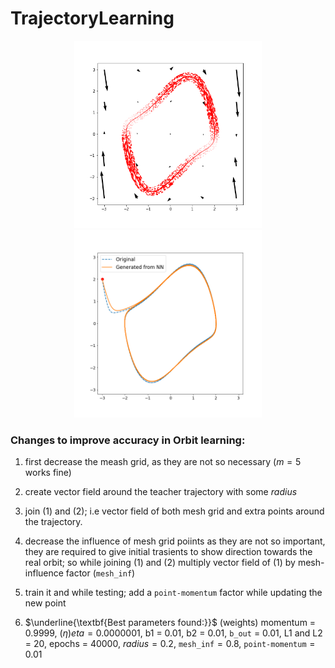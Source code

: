 # TrajectoryLearning

<p align="center">
<img src="https://github.com/maneesh51/TrajectoryLearning/blob/main/Vectorfield.png" width="300" height="300">
<img src="https://github.com/maneesh51/TrajectoryLearning/blob/main/TrjGen.png" width="300" height="300">
</p>

### Changes to improve accuracy in Orbit learning:

1. first decrease the meash grid, as they are not so necessary ($m = 5$ works fine)
2. create vector field around the teacher trajectory with some $radius$
3. join (1) and (2); i.e vector field of both mesh grid and extra points around the trajectory.
4. decrease the influence of mesh grid poiints as they are not so important, they are required to give initial trasients to show direction towards the real orbit; so while joining (1) and (2) multiply vector field of (1) by mesh-influence factor ($\texttt{mesh_inf}$)
5. train it and while testing; add a $\texttt{point-momentum}$ factor while updating the new point  

6. $\underline{\textbf{Best parameters found:}}$ (weights) momentum = 0.9999, $(\eta)eta = 0.0000001$, b1 = 0.01, b2 = 0.01, $\texttt{b_out}$ = 0.01, L1 and L2 = 20, epochs = 40000, $radius = 0.2$, $\texttt{mesh_inf} = 0.8$, $\texttt{point-momentum} = 0.01$
